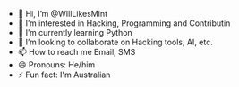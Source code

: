 - 👋 Hi, I’m @WIllLikesMint
- 👀 I’m interested in Hacking, Programming and Contributin
- 🌱 I’m currently learning Python
- 💞️ I’m looking to collaborate on Hacking tools, AI, etc.
- 📫 How to reach me Email, SMS
- 😄 Pronouns: He/him
- ⚡ Fun fact: I'm Australian

<!---
WIllLikesMint/WIllLikesMint is a ✨ special ✨ repository because its `README.md` (this file) appears on your GitHub profile.
You can click the Preview link to take a look at your changes.
--->

